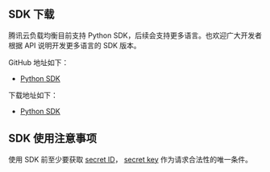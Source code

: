## SDK 下载

腾讯云负载均衡目前支持 Python SDK，后续会支持更多语言。也欢迎广大开发者根据 API 说明开发更多语言的 SDK 版本。

GitHub 地址如下：

- [Python SDK](https://github.com/tencentyun/clb-python-sdk)


下载地址如下：


- [Python SDK](http://clbsdk-1251740579.cossh.myqcloud.com/CLB_PYTHON_SDK_0.0.3.zip)


## SDK 使用注意事项

使用 SDK 前至少要获取 [secret ID](https://console.cloud.tencent.com/capi)， [secret key](https://console.cloud.tencent.com/capi) 作为请求合法性的唯一条件。
